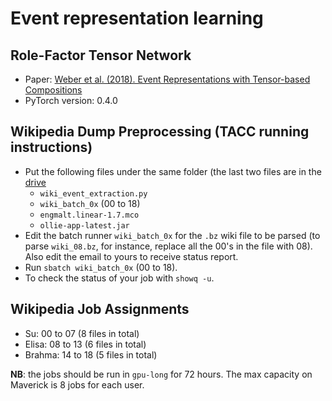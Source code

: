 # Event representation learning

## Role-Factor Tensor Network

* Paper: [Weber et al. (2018). Event Representations with Tensor-based Compositions](https://arxiv.org/pdf/1711.07611.pdf)
* PyTorch version: 0.4.0

## Wikipedia Dump Preprocessing (TACC running instructions)

* Put the following files under the same folder (the last two files are in the [drive](https://drive.google.com/open?id=132FGfmOHtORnHjSVWL9WocoRFEwFocm0)
  * `wiki_event_extraction.py`
  * `wiki_batch_0x` (00 to 18)
  * `engmalt.linear-1.7.mco`
  * `ollie-app-latest.jar`
* Edit the batch runner `wiki_batch_0x` for the `.bz` wiki file to be parsed (to parse `wiki_08.bz`, for instance, replace all the 00's in the file with 08). Also edit the email to yours to receive status report.
* Run `sbatch wiki_batch_0x` (00 to 18).
* To check the status of your job with `showq -u`.

## Wikipedia Job Assignments

* Su: 00 to 07 (8 files in total)
* Elisa: 08 to 13 (6 files in total)
* Brahma: 14 to 18 (5 files in total)

**NB**: the jobs should be run in `gpu-long` for 72 hours. The max capacity on Maverick is 8 jobs for each user. 
